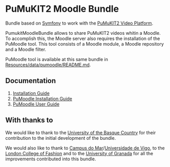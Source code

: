 PuMuKIT2 Moodle Bundle
=======================

Bundle based on [Symfony](http://symfony.com/) to work with the [PuMuKIT2 Video Platform](https://github.com/campusdomar/PuMuKIT2/blob/2.1.x/README.md).

PumukitMoodleBundle allows to share PuMuKIT2 videos whitin a Moodle.
To accomplish this, the Moodle server also requires the installation of
the PuMoodle tool. This tool consists of a Moodle module, a Moodle repository and
a Moodle filter.

PuMoodle tool is available at this same bundle in [Resources/data/pumoodle/README.md](Resources/data/pumoodle/README.md).


Documentation
-------------

1. [Installation Guide](Resources/doc/InstallationGuide.md)
2. [PuMoodle Installation Guide](Resources/doc/PuMoodleInstallationGuide.md)
3. [PuMoodle User Guide](Resources/doc/PuMoodleUserGuide.md)


With thanks to
--------------

We would like to thank to the [University of the Basque Country](http://www.ehu.eus/en/en-home)
for their contribution to the initial development of the bundle.

We would also like to thank to [Campus do Mar](http://campusdomar.es/en/)/[Universidade de Vigo](http://uvigo.es/uvigo_en/index.html), to
the [London College of Fashion](http://www.arts.ac.uk/fashion/) and to the
[University of Granada](http://www.ugr.es/en/) for all the improvements
contributed into this bundle.
